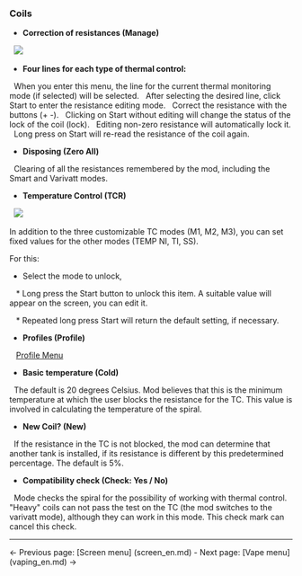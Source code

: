 ### __Coils__

* __Correction of resistances (Manage)__

  ![](http://i345.photobucket.com/albums/p374/ClockSelect/eVic/coils_zpsn29ef1h5.png)

* __Four lines for each type of thermal control:__

  When you enter this menu, the line for the current thermal monitoring mode (if selected) will be selected.
  After selecting the desired line, click Start to enter the resistance editing mode.
  Correct the resistance with the buttons (+ -).
  Clicking on Start without editing will change the status of the lock of the coil (lock).
  Editing non-zero resistance will automatically lock it.
  Long press on Start will re-read the resistance of the coil again.

* __Disposing (Zero All)__

  Clearing of all the resistances remembered by the mod, including the Smart and Varivatt modes.

* __Temperature Control (TCR)__

  ![](https://www.dropbox.com/s/n09iy9nu57jnv18/tcrset.png?dl=1)

In addition to the three customizable TC modes (M1, M2, M3), you can set fixed values ​​for the other modes (TEMP NI, TI, SS).

For this:
   
   * Select the mode to unlock,
   
   * Long press the Start button to unlock this item. A suitable value will appear on the screen, you can edit it.
   
   * Repeated long press Start will return the default setting, if necessary.

* __Profiles (Profile)__

   [Profile Menu](profiles_en.md)

* __Basic temperature (Cold)__

  The default is 20 degrees Celsius. Mod believes that this is the minimum temperature at which the user blocks the resistance for the TC. This value is involved in calculating the temperature of the spiral.

* __New Coil? (New)__

  If the resistance in the TC is not blocked, the mod can determine that another tank is installed, if its resistance is different by this predetermined percentage. The default is 5%.

* __Compatibility check (Check: Yes / No)__

  Mode checks the spiral for the possibility of working with thermal control. "Heavy" coils can not pass the test on the TC (the mod switches to the varivatt mode), although they can work in this mode. This check mark can cancel this check.

-----

← Previous page: [Screen menu] (screen_en.md) - Next page: [Vape menu] (vaping_en.md) →
